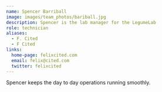 ```yaml
---
name: Spencer Barriball
image: images/team_photos/bariball.jpg
description: Spencer is the lab manager for the LegumeLab
role: technician
aliases:
  - F. Cited
  - F Cited
links:
  home-page: felixcited.com
  email: felix@cited.com
  twitter: felixcited
---
```


Spencer keeps the day to day operations running smoothly.
